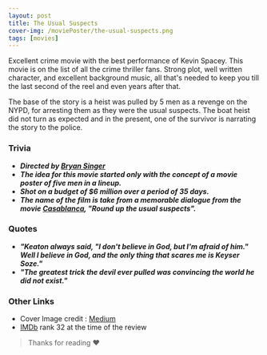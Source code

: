 ```yaml
---
layout: post
title: The Usual Suspects
cover-img: /moviePoster/the-usual-suspects.png
tags: [movies]
---
```




Excellent crime movie with the best performance of Kevin Spacey. This movie is on the list of all the crime thriller fans. Strong plot, well written character, and excellent background music, all that's needed to keep you till the last second of the reel and even years after that.

The base of the story is a heist was pulled by 5 men as a revenge on the NYPD, for arresting them as they were the usual suspects. The boat heist did not turn as expected and in the present, one of the survivor is narrating the story to the police.



### Trivia

* ***Directed by [Bryan Singer](https://www.imdb.com/name/nm0001741)***
* ***The idea for this movie started only with the concept of a movie poster of five men in a lineup.***
* ***Shot on a budget of $6 million over a period of 35 days.***
* ***The name of the film is take from a memorable dialogue from the movie [Casablanca](https://www.imdb.com/title/tt0034583/), "Round up the usual suspects".***

### Quotes

* ***"Keaton always said, "I don't believe in God, but I'm afraid of him." Well I believe in God, and the only thing that scares me is Keyser Soze."***
* ***"The greatest trick the devil ever pulled was convincing the world he did not exist."***

### Other Links

* Cover Image credit : [Medium](https://miro.medium.com/max/1400/1*cSC-Hc9dtQwt4IZdRcr90w.png)
* [IMDb](https://www.imdb.com/title/tt0114814/) rank 32 at the time of the review



> Thanks for reading ❤
